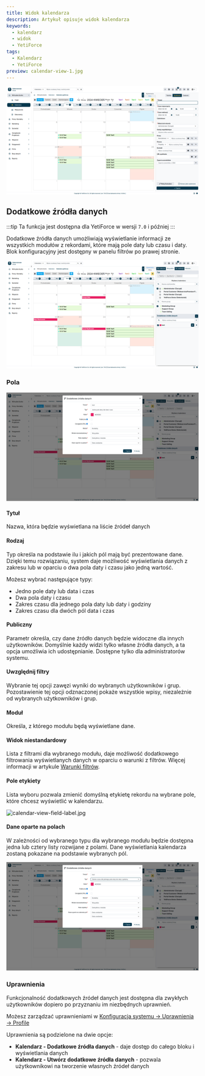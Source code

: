 ```yaml
---
title: Widok kalendarza
description: Artykuł opisuje widok kalendarza
keywords:
  - kalendarz
  - widok
  - YetiForce
tags:
  - Kalendarz
  - YetiForce
preview: calendar-view-1.jpg
---
```


![calendar-view-1](calendar-view-1.jpg)

## Dodatkowe źródła danych

:::tip Ta funkcja jest dostępna dla YetiForce w wersji `7.0` i później
:::

Dodatkowe źródła danych umożliwiają wyświetlanie informacji ze wszystkich modułów z rekordami, które mają pole daty lub czasu i daty. Blok konfiguracyjny jest dostępny w panelu filtrów po prawej stronie.

![calendar-view-additional-data-sources-0.jpg](calendar-view-additional-data-sources-0.jpg)

### Pola

![calendar-view-additional-data-sources-1.jpg](calendar-view-additional-data-sources-1.jpg)

#### Tytuł

Nazwa, która będzie wyświetlana na liście źródeł danych

#### Rodzaj

Typ określa na podstawie ilu i jakich pól mają być prezentowane dane. Dzięki temu rozwiązaniu, system daje możliwość wyświetlania danych z zakresu lub w oparciu o dwa pola daty i czasu jako jedną wartość.

Możesz wybrać następujące typy:

- Jedno pole daty lub data i czas
- Dwa pola daty i czasu
- Zakres czasu dla jednego pola daty lub daty i godziny
- Zakres czasu dla dwóch pól data i czas

#### Publiczny

Parametr określa, czy dane źródło danych będzie widoczne dla innych użytkowników. Domyślnie każdy widzi tylko własne źródła danych, a ta opcja umożliwia ich udostępnianie. Dostępne tylko dla administratorów systemu.

#### Uwzględnij filtry

Wybranie tej opcji zawęzi wyniki do wybranych użytkowników i grup. Pozostawienie tej opcji odznaczonej pokaże wszystkie wpisy, niezależnie od wybranych użytkowników i grup.

#### Moduł

Określa, z którego modułu będą wyświetlane dane.

#### Widok niestandardowy

Lista z filtrami dla wybranego modułu, daje możliwość dodatkowego filtrowania wyświetlanych danych w oparciu o warunki z filtrów. Więcej informacji w artykule [Warunki filtrów](/user-guides/interface-guide/list-view/filter#conditions).

#### Pole etykiety

Lista wyboru pozwala zmienić domyślną etykietę rekordu na wybrane pole, które chcesz wyświetlić w kalendarzu.

![calendar-view-field-label.jpg](calendar-view-field-label.jpg)

#### Dane oparte na polach

W zależności od wybranego typu dla wybranego modułu będzie dostępna jedna lub cztery listy rozwijane z polami. Dane wyświetlania kalendarza zostaną pokazane na podstawie wybranych pól.

![calendar-view-additional-data-sources-2.jpg](calendar-view-additional-data-sources-2.jpg)

### Uprawnienia

Funkcjonalność dodatkowych źródeł danych jest dostępna dla zwykłych użytkowników dopiero po przyznaniu im niezbędnych uprawnień.

Możesz zarządzać uprawnieniami w [Konfiguracja systemu → Uprawnienia → Profile](/administrator-guides/permissions/profiles/)

Uprawnienia są podzielone na dwie opcje:

- **Kalendarz - Dodatkowe źródła danych** - daje dostęp do całego bloku i wyświetlania danych
- **Kalendarz - Utwórz dodatkowe źródła danych** - pozwala użytkownikowi na tworzenie własnych źródeł danych
